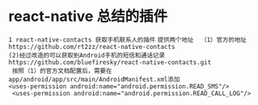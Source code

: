 # react-native 总结的插件
``1 react-native-contacts 获取手机联系人的插件``
 ``提供两个地址  （1）官方的地址https://github.com/rt2zz/react-native-contacts ``  
`` (2)经过改造的可以获取到Android手机的短信和通话记录https://github.com/bluefiresky/react-native-contacts.git   ``   
              ``  按照（1）的官方文档配置后，需要在app/android/app/src/main/AndroidManifest.xml添加  ``  
                `` <uses-permission android:name="android.permission.READ_SMS"/> ``   
                `` <uses-permission android:name="android.permission.READ_CALL_LOG"/>``

